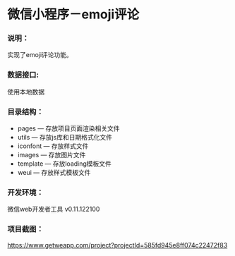# 微信小程序－emoji评论

### 说明：

实现了emoji评论功能。

### 数据接口:

使用本地数据

### 目录结构：

- pages — 存放项目页面渲染相关文件
- utils — 存放js库和日期格式化文件
- iconfont — 存放样式文件
- images — 存放图片文件
- template — 存放loading模板文件
- weui — 存放样式模板文件

### 开发环境：

微信web开发者工具 v0.11.122100

### 项目截图：

https://www.getweapp.com/project?projectId=585fd945e8ff074c22472f83